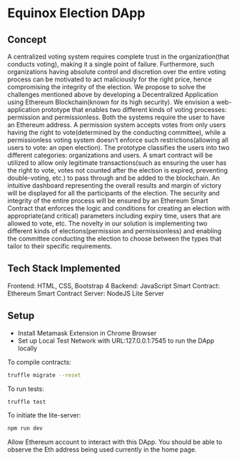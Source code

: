 # Equinox Election DApp

## Concept

A centralized voting system requires complete trust in the organization(that conducts voting), making it a single point of failure. Furthermore, such organizations having absolute control and discretion over the entire voting process can be motivated to act maliciously for the right price, hence compromising the integrity of the election. We propose to solve the challenges mentioned above by developing a Decentralized Application using Ethereum Blockchain(known for its high security). We envision a web-application prototype that enables two different kinds of voting processes: permission and permissionless. Both the systems require the user to have an Ethereum address. A permission system accepts votes from only users having the right to vote(determined by the conducting committee), while a permissionless voting system doesn’t enforce such restrictions(allowing all users to vote: an open election). The prototype classifies the users into two different categories: organizations and users. A smart contract will be utilized to allow only legitimate transactions(such as ensuring the user has the right to vote, votes not counted after the election is expired, preventing double-voting, etc.) to pass through and be added to the blockchain. An intuitive dashboard representing the overall results and margin of victory will be displayed for all the participants of the election. The security and integrity of the entire process will be ensured by an Ethereum Smart Contract that enforces the logic and conditions for creating an election with appropriate(and critical) parameters including expiry time, users that are allowed to vote, etc. The novelty in our solution is implementing two different kinds of elections(permission and permissionless) and enabling the committee conducting the election to choose between the types that tailor to their specific requirements.


## Tech Stack Implemented

Frontend: HTML, CSS, Bootstrap 4
Backend: JavaScript
Smart Contract: Ethereum Smart Contract
Server: NodeJS Lite Server


## Setup

  - Install Metamask Extension in Chrome Browser
  - Set up Local Test Network with URL:127.0.0.1:7545 to run the DApp locally

To compile contracts:
```sh
truffle migrate --reset
```

To run tests:
```sh
truffle test
```

To initiate the lite-server:
```sh
npm run dev
```

Allow Ethereum account to interact with this DApp. You should be able to observe the Eth address being used currently in the home page.

